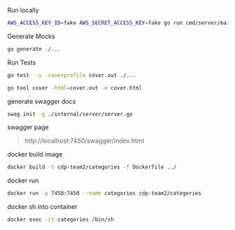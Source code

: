 Run locally 
```sh
AWS_ACCESS_KEY_ID=fake AWS_SECRET_ACCESS_KEY=fake go run cmd/server/main.go
```

Generate Mocks
```sh
go generate ./...
```

Run Tests
```sh
go test  -v -coverprofile cover.out ./...

go tool cover -html=cover.out -o cover.html
```

generate swagger docs
```sh
swag init -g ./internal/server/server.go
```

swagger page
> http://localhost:7450/swagger/index.html

docker build image
```sh
docker build -t cdp-team2/categories -f Dockerfile ../
```

docker run
```sh
docker run -p 7450:7450 --name categories cdp-team2/categories 
```

docker sh into container
```sh
docker exec -it categories /bin/sh
```